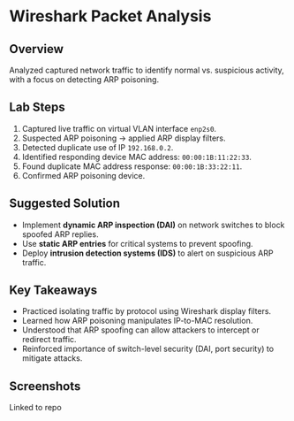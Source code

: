 # Wireshark Packet Analysis  

## Overview  
Analyzed captured network traffic to identify normal vs. suspicious activity, with a focus on detecting ARP poisoning.  

## Lab Steps  
1. Captured live traffic on virtual VLAN interface `enp2s0`.  
2. Suspected ARP poisoning → applied ARP display filters.  
3. Detected duplicate use of IP `192.168.0.2`.  
4. Identified responding device MAC address: `00:00:1B:11:22:33`.  
5. Found duplicate MAC address response: `00:00:1B:33:22:11`.  
6. Confirmed ARP poisoning device.  

## Suggested Solution  
- Implement **dynamic ARP inspection (DAI)** on network switches to block spoofed ARP replies.  
- Use **static ARP entries** for critical systems to prevent spoofing.  
- Deploy **intrusion detection systems (IDS)** to alert on suspicious ARP traffic.  

## Key Takeaways  
- Practiced isolating traffic by protocol using Wireshark display filters.  
- Learned how ARP poisoning manipulates IP-to-MAC resolution.  
- Understood that ARP spoofing can allow attackers to intercept or redirect traffic.  
- Reinforced importance of switch-level security (DAI, port security) to mitigate attacks.  

## Screenshots  
Linked to repo
